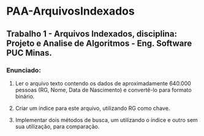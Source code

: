 # PAA-ArquivosIndexados
## Trabalho 1  - Arquivos Indexados, disciplina: Projeto e Analise de Algoritmos - Eng. Software PUC Minas.  

### Enunciado:

1) Ler o arquivo texto contendo os dados de aproximadamente 640.000 pessoas (RG, Nome, Data de Nascimento) e convertê-lo para formato binário.

2) Criar um índice para este arquivo, utilizando RG como chave.

3) Implementar dois métodos de busca, um utilizando o índice e outro sem sua utilização, para comparação.

